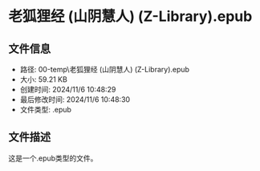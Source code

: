 ﻿# 老狐狸经 (山阴慧人) (Z-Library).epub

## 文件信息
- 路径: 00-temp\老狐狸经 (山阴慧人) (Z-Library).epub
- 大小: 59.21 KB
- 创建时间: 2024/11/6 10:48:29
- 最后修改时间: 2024/11/6 10:48:30
- 文件类型: .epub

## 文件描述
这是一个.epub类型的文件。

